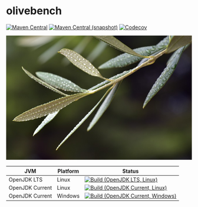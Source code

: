 olivebench
===

[![Maven Central](https://img.shields.io/maven-central/v/com.io7m.olivebench/com.io7m.olivebench.svg?style=flat-square)](http://search.maven.org/#search%7Cga%7C1%7Cg%3A%22com.io7m.olivebench%22)
[![Maven Central (snapshot)](https://img.shields.io/nexus/s/https/s01.oss.sonatype.org/com.io7m.olivebench/com.io7m.olivebench.svg?style=flat-square)](https://s01.oss.sonatype.org/content/repositories/snapshots/com/io7m/olivebench/)
[![Codecov](https://img.shields.io/codecov/c/github/io7m/olivebench.svg?style=flat-square)](https://codecov.io/gh/io7m/olivebench)

![olivebench](./src/site/resources/olivebench.jpg?raw=true)

| JVM             | Platform | Status |
|-----------------|----------|--------|
| OpenJDK LTS     | Linux    | [![Build (OpenJDK LTS, Linux)](https://img.shields.io/github/workflow/status/io7m/olivebench/main-openjdk_lts-linux)](https://github.com/io7m/olivebench/actions?query=workflow%3Amain-openjdk_lts-linux) |
| OpenJDK Current | Linux    | [![Build (OpenJDK Current, Linux)](https://img.shields.io/github/workflow/status/io7m/olivebench/main-openjdk_current-linux)](https://github.com/io7m/olivebench/actions?query=workflow%3Amain-openjdk_current-linux)
| OpenJDK Current | Windows  | [![Build (OpenJDK Current, Windows)](https://img.shields.io/github/workflow/status/io7m/olivebench/main-openjdk_current-windows)](https://github.com/io7m/olivebench/actions?query=workflow%3Amain-openjdk_current-windows)

